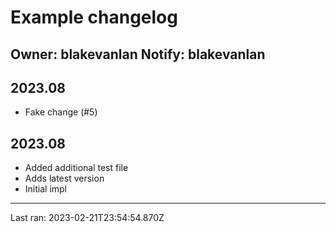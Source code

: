 # Example changelog
Owner: blakevanlan
Notify: blakevanlan
---
## 2023.08
* Fake change (#5)

## 2023.08
* Added additional test file
* Adds latest version
* Initial impl
---
Last ran: 2023-02-21T23:54:54.870Z